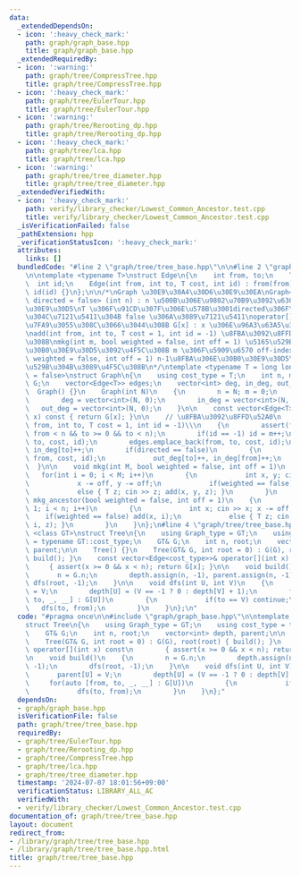 ```yaml
---
data:
  _extendedDependsOn:
  - icon: ':heavy_check_mark:'
    path: graph/graph_base.hpp
    title: graph/graph_base.hpp
  _extendedRequiredBy:
  - icon: ':warning:'
    path: graph/tree/CompressTree.hpp
    title: graph/tree/CompressTree.hpp
  - icon: ':heavy_check_mark:'
    path: graph/tree/EulerTour.hpp
    title: graph/tree/EulerTour.hpp
  - icon: ':warning:'
    path: graph/tree/Rerooting_dp.hpp
    title: graph/tree/Rerooting_dp.hpp
  - icon: ':heavy_check_mark:'
    path: graph/tree/lca.hpp
    title: graph/tree/lca.hpp
  - icon: ':warning:'
    path: graph/tree/tree_diameter.hpp
    title: graph/tree/tree_diameter.hpp
  _extendedVerifiedWith:
  - icon: ':heavy_check_mark:'
    path: verify/library_checker/Lowest_Common_Ancestor.test.cpp
    title: verify/library_checker/Lowest_Common_Ancestor.test.cpp
  _isVerificationFailed: false
  _pathExtension: hpp
  _verificationStatusIcon: ':heavy_check_mark:'
  attributes:
    links: []
  bundledCode: "#line 2 \"graph/tree/tree_base.hpp\"\n\n#line 2 \"graph/graph_base.hpp\"\
    \n\ntemplate <typename T>\nstruct Edge\n{\n    int from, to;\n    T cost;\n  \
    \  int id;\n    Edge(int from, int to, T cost, int id) : from(from), to(to), cost(cost),\
    \ id(id) {}\n};\n\n/*\nGraph \u30E9\u30A4\u30D6\u30E9\u30EA\nGraph<T = long long,\
    \ directed = false> (int n) : n \u500B\u306E\u9802\u70B9\u3092\u6301\u3064\u30B0\
    \u30E9\u30D5\nT \u306F\u91CD\u307F\u306E\u578B\u3001directed\u306F\u6709\u5411\
    \u304C\u7121\u5411\u304B false \u306A\u3089\u7121\u5411\noperator[] \u304C\u5B9A\
    \u7FA9\u3055\u308C\u3066\u3044\u308B G[x] : x \u306E\u96A3\u63A5\u30EA\u30B9\u30C8\
    \nadd(int from, int to, T cost = 1, int id = -1) \u8FBA\u3092\u8FFD\u52A0\u3059\
    \u308B\nmkg(int m, bool weighted = false, int off = 1) \u5165\u529B\u304B\u3089\
    \u30B0\u30E9\u30D5\u3092\u4F5C\u308B m \u306F\u5909\u6570 off-index\nmkg_ancestor(bool\
    \ weighted = false, int off = 1) n-1\u8FBA\u306E\u30B0\u30E9\u30D5\u3092\u5165\
    \u529B\u304B\u3089\u4F5C\u308B\n*/\ntemplate <typename T = long long, bool directed\
    \ = false>\nstruct Graph\n{\n    using cost_type = T;\n    int n, m;\n    vector<vector<Edge<T>>>\
    \ G;\n    vector<Edge<T>> edges;\n    vector<int> deg, in_deg, out_deg;\n\n  \
    \  Graph() {}\n    Graph(int N)\n    {\n        n = N; m = 0;\n        G = vector<vector<Edge<T>>>(N);\n\
    \        deg = vector<int>(N, 0);\n        in_deg = vector<int>(N, 0);\n     \
    \   out_deg = vector<int>(N, 0);\n    }\n\n    const vector<Edge<T>>& operator[](int\
    \ x) const { return G[x]; }\n\n    // \u8FBA\u3092\u8FFD\u52A0\n    void add(int\
    \ from, int to, T cost = 1, int id = -1)\\\n    {\n        assert(from >= 0 &&\
    \ from < n && to >= 0 && to < n);\n        if(id == -1) id = m++;\n        G[from].emplace_back(from,\
    \ to, cost, id);\n        edges.emplace_back(from, to, cost, id);\n        out_deg[from]++,\
    \ in_deg[to]++;\n        if(directed == false)\n        {\n            G[to].emplace_back(to,\
    \ from, cost, id);\n            out_deg[to]++, in_deg[from]++;\n        }\n  \
    \  }\n\n    void mkg(int M, bool weighted = false, int off = 1)\n    {\n     \
    \   for(int i = 0; i < M; i++)\n        {\n            int x, y; cin >> x >> y;\n\
    \            x -= off, y -= off;\n            if(weighted == false) add(x, y);\n\
    \            else { T z; cin >> z; add(x, y, z); }\n        }\n    }\n\n    void\
    \ mkg_ancestor(bool weighted = false, int off = 1)\n    {\n        for(int i =\
    \ 1; i < n; i++)\n        {\n            int x; cin >> x; x -= off;\n        \
    \    if(weighted == false) add(x, i);\n            else { T z; cin >> z; add(x,\
    \ i, z); }\n        }\n    }\n};\n#line 4 \"graph/tree/tree_base.hpp\"\n\ntemplate\
    \ <class GT>\nstruct Tree\n{\n    using Graph_type = GT;\n    using cost_type\
    \ = typename GT::cost_type;\n    GT& G;\n    int n, root;\n    vector<int> depth,\
    \ parent;\n\n    Tree() {}\n    Tree(GT& G, int root = 0) : G(G), root(root) {\
    \ build(); }\n    const vector<Edge<cost_type>>& operator[](int x) const\n   \
    \     { assert(x >= 0 && x < n); return G[x]; }\n\n    void build()\n    {\n \
    \       n = G.n;\n        depth.assign(n, -1), parent.assign(n, -1);\n       \
    \ dfs(root, -1);\n    }\n\n    void dfs(int U, int V)\n    {\n        parent[U]\
    \ = V;\n        depth[U] = (V == -1 ? 0 : depth[V] + 1);\n        for(auto [from,\
    \ to, _, __] : G[U])\n        {\n            if(to == V) continue;\n         \
    \   dfs(to, from);\n        }\n    }\n};\n"
  code: "#pragma once\n\n#include \"graph/graph_base.hpp\"\n\ntemplate <class GT>\n\
    struct Tree\n{\n    using Graph_type = GT;\n    using cost_type = typename GT::cost_type;\n\
    \    GT& G;\n    int n, root;\n    vector<int> depth, parent;\n\n    Tree() {}\n\
    \    Tree(GT& G, int root = 0) : G(G), root(root) { build(); }\n    const vector<Edge<cost_type>>&\
    \ operator[](int x) const\n        { assert(x >= 0 && x < n); return G[x]; }\n\
    \n    void build()\n    {\n        n = G.n;\n        depth.assign(n, -1), parent.assign(n,\
    \ -1);\n        dfs(root, -1);\n    }\n\n    void dfs(int U, int V)\n    {\n \
    \       parent[U] = V;\n        depth[U] = (V == -1 ? 0 : depth[V] + 1);\n   \
    \     for(auto [from, to, _, __] : G[U])\n        {\n            if(to == V) continue;\n\
    \            dfs(to, from);\n        }\n    }\n};"
  dependsOn:
  - graph/graph_base.hpp
  isVerificationFile: false
  path: graph/tree/tree_base.hpp
  requiredBy:
  - graph/tree/EulerTour.hpp
  - graph/tree/Rerooting_dp.hpp
  - graph/tree/CompressTree.hpp
  - graph/tree/lca.hpp
  - graph/tree/tree_diameter.hpp
  timestamp: '2024-07-07 18:01:56+09:00'
  verificationStatus: LIBRARY_ALL_AC
  verifiedWith:
  - verify/library_checker/Lowest_Common_Ancestor.test.cpp
documentation_of: graph/tree/tree_base.hpp
layout: document
redirect_from:
- /library/graph/tree/tree_base.hpp
- /library/graph/tree/tree_base.hpp.html
title: graph/tree/tree_base.hpp
---
```

